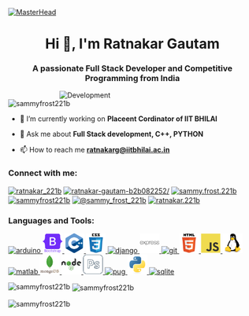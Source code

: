 [![MasterHead](https://github.com/SaMMYFrosT221b/Demo/assets/64640663/b81c6757-a941-4c77-82bc-d2215738915d)](https://github.com/SaMMYFrosT221b)
<!--![wp5318385](https://github.com/SaMMYFrosT221b/Demo/assets/64640663/b81c6757-a941-4c77-82bc-d2215738915d)-->

<h1 align="center">Hi 👋, I'm Ratnakar Gautam</h1>
<h3 align="center">A passionate Full Stack Developer and Competitive Programming from India</h3>
<img align="right" alt="Development" width="400" src="https://github.com/SaMMYFrosT221b/Demo/assets/64640663/1c20c114-eba9-4837-8e98-f62ce34ed99e">
<!-- <img align="right" alt="Development" width="400" src="https://www.vkreate.in/storage/services_image/2019-10-02-17-55-54-5d94e4aa809b3-web-development.gif"> -->

<p align="left"> <img src="https://komarev.com/ghpvc/?username=sammyfrost221b&label=Profile%20views&color=0e75b6&style=flat" alt="sammyfrost221b" /> </p>

- 🔭 I’m currently working on **Placeent Cordinator of IIT BHILAI**

- 💬 Ask me about **Full Stack development, C++, PYTHON**

- 📫 How to reach me **ratnakarg@iitbhilai.ac.in**

<h3 align="left">Connect with me:</h3>
<p align="left">
<a href="https://twitter.com/ratnakar_221b" target="blank"><img align="center" src="https://raw.githubusercontent.com/rahuldkjain/github-profile-readme-generator/master/src/images/icons/Social/twitter.svg" alt="ratnakar_221b" height="30" width="40" /></a>
<a href="https://linkedin.com/in/ratnakar-gautam-b2b082252/" target="blank"><img align="center" src="https://raw.githubusercontent.com/rahuldkjain/github-profile-readme-generator/master/src/images/icons/Social/linked-in-alt.svg" alt="ratnakar-gautam-b2b082252/" height="30" width="40" /></a>
<a href="https://instagram.com/sammy.frost.221b" target="blank"><img align="center" src="https://raw.githubusercontent.com/rahuldkjain/github-profile-readme-generator/master/src/images/icons/Social/instagram.svg" alt="sammy.frost.221b" height="30" width="40" /></a>
<a href="https://www.codechef.com/users/sammyfrost221b" target="blank"><img align="center" src="https://cdn.jsdelivr.net/npm/simple-icons@3.1.0/icons/codechef.svg" alt="sammyfrost221b" height="30" width="40" /></a>
<a href="https://www.hackerrank.com/@sammy_frost_221b" target="blank"><img align="center" src="https://raw.githubusercontent.com/rahuldkjain/github-profile-readme-generator/master/src/images/icons/Social/hackerrank.svg" alt="@sammy_frost_221b" height="30" width="40" /></a>
<a href="https://codeforces.com/profile/ratnakar.221b" target="blank"><img align="center" src="https://raw.githubusercontent.com/rahuldkjain/github-profile-readme-generator/master/src/images/icons/Social/codeforces.svg" alt="ratnakar.221b" height="30" width="40" /></a>
</p>

<h3 align="left">Languages and Tools:</h3>
<p align="left"> <a href="https://www.arduino.cc/" target="_blank" rel="noreferrer"> <img src="https://cdn.worldvectorlogo.com/logos/arduino-1.svg" alt="arduino" width="40" height="40"/> </a> <a href="https://getbootstrap.com" target="_blank" rel="noreferrer"> <img src="https://raw.githubusercontent.com/devicons/devicon/master/icons/bootstrap/bootstrap-plain-wordmark.svg" alt="bootstrap" width="40" height="40"/> </a> <a href="https://www.w3schools.com/cpp/" target="_blank" rel="noreferrer"> <img src="https://raw.githubusercontent.com/devicons/devicon/master/icons/cplusplus/cplusplus-original.svg" alt="cplusplus" width="40" height="40"/> </a> <a href="https://www.w3schools.com/css/" target="_blank" rel="noreferrer"> <img src="https://raw.githubusercontent.com/devicons/devicon/master/icons/css3/css3-original-wordmark.svg" alt="css3" width="40" height="40"/> </a> <a href="https://www.djangoproject.com/" target="_blank" rel="noreferrer"> <img src="https://cdn.worldvectorlogo.com/logos/django.svg" alt="django" width="40" height="40"/> </a> <a href="https://expressjs.com" target="_blank" rel="noreferrer"> <img src="https://raw.githubusercontent.com/devicons/devicon/master/icons/express/express-original-wordmark.svg" alt="express" width="40" height="40"/> </a> <a href="https://git-scm.com/" target="_blank" rel="noreferrer"> <img src="https://www.vectorlogo.zone/logos/git-scm/git-scm-icon.svg" alt="git" width="40" height="40"/> </a> <a href="https://www.w3.org/html/" target="_blank" rel="noreferrer"> <img src="https://raw.githubusercontent.com/devicons/devicon/master/icons/html5/html5-original-wordmark.svg" alt="html5" width="40" height="40"/> </a> <a href="https://developer.mozilla.org/en-US/docs/Web/JavaScript" target="_blank" rel="noreferrer"> <img src="https://raw.githubusercontent.com/devicons/devicon/master/icons/javascript/javascript-original.svg" alt="javascript" width="40" height="40"/> </a> <a href="https://www.linux.org/" target="_blank" rel="noreferrer"> <img src="https://raw.githubusercontent.com/devicons/devicon/master/icons/linux/linux-original.svg" alt="linux" width="40" height="40"/> </a> <a href="https://www.mathworks.com/" target="_blank" rel="noreferrer"> <img src="https://upload.wikimedia.org/wikipedia/commons/2/21/Matlab_Logo.png" alt="matlab" width="40" height="40"/> </a> <a href="https://www.mongodb.com/" target="_blank" rel="noreferrer"> <img src="https://raw.githubusercontent.com/devicons/devicon/master/icons/mongodb/mongodb-original-wordmark.svg" alt="mongodb" width="40" height="40"/> </a> <a href="https://nodejs.org" target="_blank" rel="noreferrer"> <img src="https://raw.githubusercontent.com/devicons/devicon/master/icons/nodejs/nodejs-original-wordmark.svg" alt="nodejs" width="40" height="40"/> </a> <a href="https://www.photoshop.com/en" target="_blank" rel="noreferrer"> <img src="https://raw.githubusercontent.com/devicons/devicon/master/icons/photoshop/photoshop-line.svg" alt="photoshop" width="40" height="40"/> </a> <a href="https://pugjs.org" target="_blank" rel="noreferrer"> <img src="https://cdn.worldvectorlogo.com/logos/pug.svg" alt="pug" width="40" height="40"/> </a> <a href="https://www.python.org" target="_blank" rel="noreferrer"> <img src="https://raw.githubusercontent.com/devicons/devicon/master/icons/python/python-original.svg" alt="python" width="40" height="40"/> </a> <a href="https://www.sqlite.org/" target="_blank" rel="noreferrer"> <img src="https://www.vectorlogo.zone/logos/sqlite/sqlite-icon.svg" alt="sqlite" width="40" height="40"/> </a> </p>

<p><img align="left" src="https://github-readme-stats.vercel.app/api/top-langs?username=sammyfrost221b&show_icons=true&locale=en&layout=compact" alt="sammyfrost221b" /></p>

<p>&nbsp;<img align="center" src="https://github-readme-stats.vercel.app/api?username=sammyfrost221b&show_icons=true&locale=en" alt="sammyfrost221b" /></p>

<p><img align="center" src="https://github-readme-streak-stats.herokuapp.com/?user=sammyfrost221b&" alt="sammyfrost221b" /></p>
